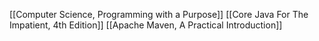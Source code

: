 [[Computer Science, Programming with a Purpose]]
[[Core Java For The Impatient, 4th Edition]]
[[Apache Maven, A Practical Introduction]]